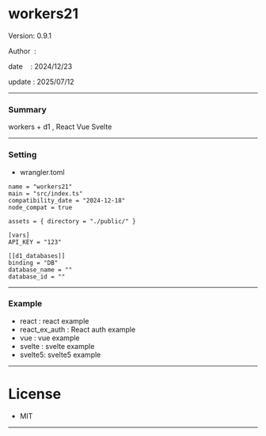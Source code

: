 ﻿# workers21

 Version: 0.9.1

 Author  :

 date    : 2024/12/23

 update  : 2025/07/12

***
### Summary

workers + d1 , React Vue Svelte

***
### Setting

* wrangler.toml

```
name = "workers21"
main = "src/index.ts"
compatibility_date = "2024-12-18"
node_compat = true

assets = { directory = "./public/" }

[vars]
API_KEY = "123"

[[d1_databases]]
binding = "DB"
database_name = ""
database_id = ""
```

***
### Example
* react : react example
* react_ex_auth : React auth example
* vue : vue example
* svelte : svelte  example
* svelte5: svelte5 example

***
# License

* MIT

***

